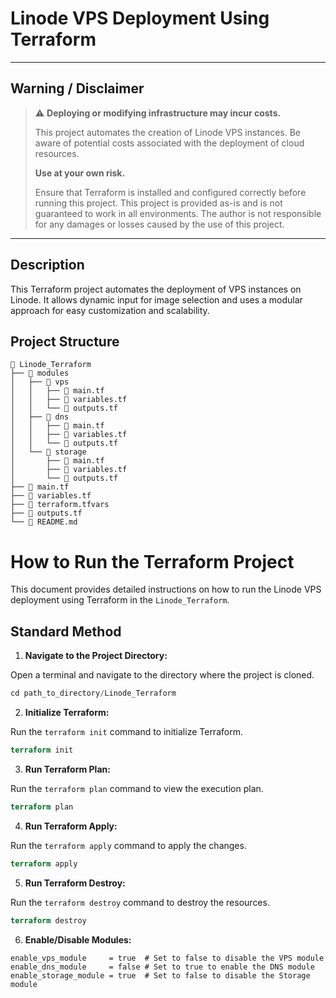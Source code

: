 
# Linode VPS Deployment Using Terraform

---

## Warning / Disclaimer

> :warning: **Deploying or modifying infrastructure may incur costs.**
>
> This project automates the creation of Linode VPS instances. Be aware of potential costs associated with the deployment of cloud resources.
>
> **Use at your own risk.**
>
> Ensure that Terraform is installed and configured correctly before running this project. This project is provided as-is and is not guaranteed to work in all environments. The author is not responsible for any damages or losses caused by the use of this project.

---

## Description

This Terraform project automates the deployment of VPS instances on Linode. It allows dynamic input for image selection and uses a modular approach for easy customization and scalability.

## Project Structure

```plaintext
📁 Linode_Terraform
├── 📁 modules
│   ├── 📁 vps
│   │   ├── 📄 main.tf
│   │   ├── 📄 variables.tf
│   │   └── 📄 outputs.tf
│   ├── 📁 dns
│   │   ├── 📄 main.tf
│   │   ├── 📄 variables.tf
│   │   └── 📄 outputs.tf
│   └── 📁 storage
│       ├── 📄 main.tf
│       ├── 📄 variables.tf
│       └── 📄 outputs.tf
├── 📄 main.tf
├── 📄 variables.tf
├── 📄 terraform.tfvars
├── 📄 outputs.tf
└── 📄 README.md
```

# How to Run the Terraform Project

This document provides detailed instructions on how to run the Linode VPS deployment using Terraform in the `Linode_Terraform`.

## Standard Method

1. **Navigate to the Project Directory:**

Open a terminal and navigate to the directory where the project is cloned.

```terraform
cd path_to_directory/Linode_Terraform
```
  
2. **Initialize Terraform:**

Run the `terraform init` command to initialize Terraform.

```terraform
terraform init
```

3. **Run Terraform Plan:**

Run the `terraform plan` command to view the execution plan.

```terraform
terraform plan
```

4. **Run Terraform Apply:**

Run the `terraform apply` command to apply the changes.

```terraform
terraform apply
```

5. **Run Terraform Destroy:**

Run the `terraform destroy` command to destroy the resources.

```terraform
terraform destroy
```

6. **Enable/Disable Modules:**
```plaintext
enable_vps_module     = true  # Set to false to disable the VPS module
enable_dns_module     = false # Set to true to enable the DNS module
enable_storage_module = true  # Set to false to disable the Storage module
```